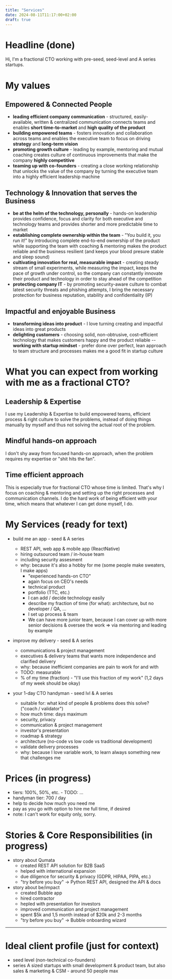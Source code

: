 ```yaml
---
title: "Services"
date: 2024-08-11T11:17:00+02:00
draft: true
---
```


# Headline (done)
Hi, I'm a fractional CTO working with pre-seed, seed-level and A series startups.

# My values
## Empowered & Connected People
- **leading efficient company communication** - structured, easily-available, written & centralized communication connects teams and enables **short time-to-market** and **high quality of the product**
- **building empowered teams** - fosters innovation and collaboration across teams and enables the executive team to focus on driving **strategy** and **long-term vision**
- **promoting growth culture** - leading by example, mentoring and mutual coaching creates culture of continuous improvements that make the company **highly competitive**
- **teaming up with co-founders** - creating a close working relationship that unlocks the value of the company by turning the executive team into a highly efficient leadership machine

## Technology & Innovation that serves the Business
- **be at the helm of the technology, personally** - hands-on leadership provides confidence, focus and clarity for both executive and technology teams and provides shorter and more predictable time to market
- **establishing complete ownership within the team** - "You build it, you run it!" by introducing complete end-to-end ownership of the product while supporting the team with coaching & mentoring makes the product reliable and the business resilient (and keeps your blood presure stable and sleep sound)
- **cultivating innovation for real, measurable impact** - creating steady stream of small experiments, while measuring the impact, keeps the pace of growth under control, so the company can constantly innovate their product and technology in order to stay ahead of the competition
- **protecting company IT** - by promoting security-aware culture to combat latest security threats and phishing attempts, I bring the necessary protection for business reputation, stability and confidentiality (IP)

## Impactful and enjoyable Business
- **transforming ideas into product** - I love turning creating and impactful ideas into great products
- **delighting customers** - choosing solid, non-obtrusive, cost-efficient technology that makes customers happy and the product reliable
-- **working with startup mindset** - prefer done over perfect, lean approach to team structure and processes makes me a good fit in startup culture

# What you can expect from working with me as a fractional CTO?
## Leadership & Expertise
I use my Leadership & Expertise to build empowered teams, efficient process & right culture to solve the problems, instead of doing things manually by myself and thus not solving the actual root of the problem.

## Mindful hands-on approach
I don't shy away from focused hands-on approach, when the problem requires my expertise or "shit hits the fan".

## Time efficient approach
This is especially true for fractional CTO whose time is limited. That's why I focus on coaching & mentoring and setting up the right processes and communication channels.
I do the hard work of being efficient with your time, which means that whatever I can get done myself, I do.

# My Services (ready for text)
- build me an app - seed & A series
    - REST API, web app & mobile app (ReactNative)
    - hiring outsourced team / in-house team
    - including security assesment
    - why: because it's also a hobby for me (some people make sweaters, I make apps)
        - "experienced hands-on CTO"
        - again focus on CEO's needs 
        - technical product
        - portfolio (TTC, etc.)
        - I can add / decide technology easily
        - describe my fraction of time (for what): architecture, but no developer / QA, ...
        - I set up process & team
        - We can have more junior team, because I can cover up with more senior decisions & oversee the work => via mentoring and leading by example

- improve my delivery - seed & A series
    - communications & project management
    - executives & delivery teams that wants more independence and clarified delivery
    - why: because inefficient companies are pain to work for and with
    - TODO: measurable
    - % of my time (fraction) - "I'll use this fraction of my work" (1,2 days of my week should be okay)

- your 1-day CTO handyman - seed lvl & A series
    - suitable for: what kind of people & problems does this solve? ("coach / validator")
    - how much time: days maximum
    - security, privacy
    - communication & project management
    - investor's presentation
    - roadmap & strategy
    - architecture (no-code vs low code vs traditional development)
    - validate delivery processes
    - why: because I love variable work, to learn always something new that challenges me

# Prices (in progress)
- tiers: 100%, 50%, etc. - TODO: ...
- handyman tier: 700 / day
- help to decide how much you need me
- pay as you go with option to hire me full time, if desired
- note: I can't work for equity only, sorry.

# Stories & Core Responsibilities (in progress)
- story about Qumata
    - created REST API solution for B2B SaaS
    - helped with international expansion
    - due diligence for security & privacy (GDPR, HIPAA, PIPA, etc.)
    - "try before you buy" -> Python REST API, designed the API & docs
- story about be/impact
    - created Bubble app
    - hired contractor
    - hepled with presentation for investors
    - improved communication and project management
    - spent $5k and 1,5 month instead of $20k and 2-3 months
    - "try before you buy" -> Bubble onboarding wizard

---
# Ideal client profile (just for context)
- seed level (non-technical co-founders)
- series A sized startups with small development & product team, but also sales & marketing & CSM - around 50 people max

